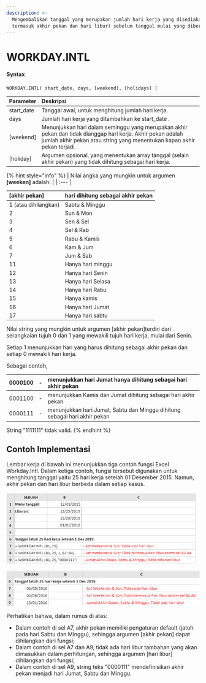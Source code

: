 ```yaml
---
description: >-
  Mengembalikan tanggal yang merupakan jumlah hari kerja yang disediakan (tidak
  termasuk akhir pekan dan hari libur) sebelum tanggal mulai yang diberikan.
---
```


# WORKDAY.INTL

#### Syntax

```text
WORKDAY.INTL( start_date, days, [weekend], [holidays] )
```

| Parameter | Deskripsi |
| :--- | :--- |
| start\_date | Tanggal awal, untuk menghitung jumlah hari kerja. |
| days | Jumlah hari kerja yang ditambahkan ke start\_date . |
| \[weekend\] | Menunjukkan hari dalam seminggu yang merupakan akhir pekan dan tidak dianggap hari kerja. Akhir pekan adalah jumlah akhir pekan atau string yang menentukan kapan akhir pekan terjadi. |
| \[holiday\] | Argumen opsional, yang menentukan array tanggal \(selain akhir pekan\) yang tidak dihitung sebagai hari kerja. |

{% hint style="info" %}
| Nilai angka yang mungkin untuk argumen **\[weeken\]** adalah: |
| :--- |


| \[akhir pekan\] | hari dihitung  sebagai akhir pekan |
| :--- | :--- |
| 1  \(atau dihilangkan\) | Sabtu & Minggu |
| 2 | Sun & Mon |
| 3 | Sen & Sel |
| 4 | Sel & Rab |
| 5 | Rabu & Kamis |
| 6 | Kam & Jum |
| 7 | Jum & Sab |
| 11 | Hanya hari minggu |
| 12 | Hanya hari Senin |
| 13 | Hanya hari Selasa |
| 14 | Hanya hari Rabu |
| 15 | Hanya kamis |
| 16 | Hanya hari Jumat |
| 17 | Hanya hari sabtu |

Nilai string yang mungkin untuk argumen \[akhir pekan\]terdiri dari serangkaian tujuh 0 dan 1 yang mewakili tujuh hari kerja, mulai dari Senin.

Setiap 1 menunjukkan hari yang harus dihitung sebagai akhir pekan dan setiap 0 mewakili hari kerja.

Sebagai contoh,

| 0000100 | - | menunjukkan hari Jumat hanya dihitung sebagai hari akhir pekan |
| :--- | :--- | :--- |
| 0001100 | - | menunjukkan Kamis dan Jumat dihitung sebagai hari akhir pekan |
| 0000111 | - | menunjukkan hari Jumat, Sabtu dan Minggu dihitung sebagai hari akhir pekan |

String "1111111" tidak valid.
{% endhint %}

## Contoh Implementasi

Lembar kerja di bawah ini menunjukkan tiga contoh fungsi Excel Workday.Intl. Dalam ketiga contoh, fungsi tersebut digunakan untuk menghitung tanggal yaitu 25 hari kerja setelah 01 Desember 2015. Namun, akhir pekan dan hari libur berbeda dalam setiap kasus.

![Rumus](../.gitbook/assets/screenshot-220.png)

![Hasil](../.gitbook/assets/screenshot-219.png)

Perhatikan bahwa, dalam rumus di atas:

* Dalam contoh di sel A7, akhir pekan memiliki pengaturan default \(jatuh pada hari Sabtu dan Minggu\), sehingga argumen \[akhir pekan\] dapat dihilangkan dari fungsi;
* Dalam contoh di sel A7 dan A9, tidak ada hari libur tambahan yang akan dimasukkan dalam perhitungan, sehingga argumen \[hari libur\] dihilangkan dari fungsi;
* Dalam contoh di sel A9, string teks "0000111" mendefinisikan akhir pekan menjadi hari Jumat, Sabtu dan Minggu.

